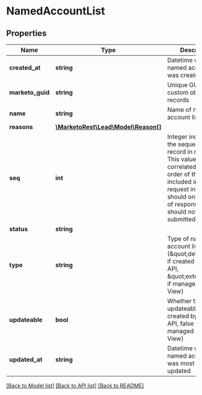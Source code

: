 # NamedAccountList

## Properties
Name | Type | Description | Notes
------------ | ------------- | ------------- | -------------
**created_at** | **string** | Datetime when the named account list was created | [optional] 
**marketo_guid** | **string** | Unique GUID of the custom object records | 
**name** | **string** | Name of named account list | [optional] 
**reasons** | [**\MarketoRest\Lead\Model\Reason[]**](Reason.md) |  | [optional] 
**seq** | **int** | Integer indicating the sequence of the record in response.  This value is correlated to the order of the records included in the request input.  Seq should only be part of responses and should not be submitted. | 
**status** | **string** |  | [optional] 
**type** | **string** | Type of named account list (\&quot;default\&quot; if created by user or API, \&quot;external\&quot; if managed by CRM-View) | [optional] 
**updateable** | **bool** | Whether the list is updateable (true if created by user or API, false if managed by CRM-View) | [optional] 
**updated_at** | **string** | Datetime when the named account list was most recently updated | [optional] 

[[Back to Model list]](../README.md#documentation-for-models) [[Back to API list]](../README.md#documentation-for-api-endpoints) [[Back to README]](../README.md)


